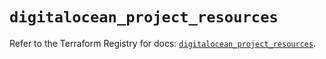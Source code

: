 # `digitalocean_project_resources`

Refer to the Terraform Registry for docs: [`digitalocean_project_resources`](https://registry.terraform.io/providers/digitalocean/digitalocean/2.39.1/docs/resources/project_resources).
